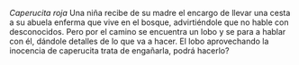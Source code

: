 *Caperucita roja*
Una niña recibe de su madre el encargo de llevar una cesta a su abuela enferma que vive en el bosque, advirtiéndole que no hable con desconocidos. Pero por el camino se encuentra un lobo y se para a hablar con él, dándole detalles de lo que va a hacer. El lobo aprovechando la inocencia de caperucita trata de engañarla, podrá hacerlo?
